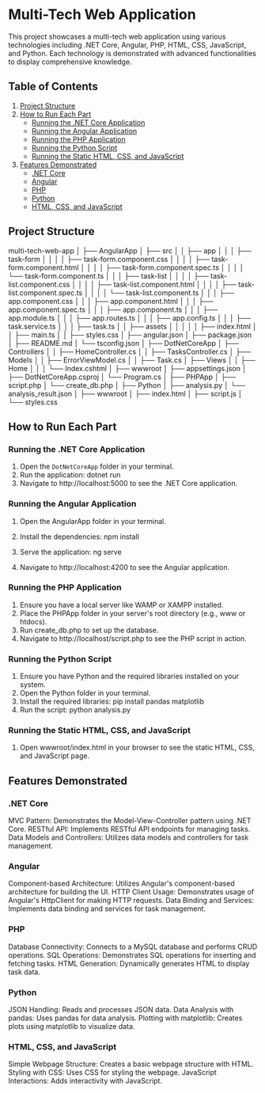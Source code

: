# Multi-Tech Web Application

This project showcases a multi-tech web application using various technologies including .NET Core, Angular, PHP, HTML, CSS, JavaScript, and Python. Each technology is demonstrated with advanced functionalities to display comprehensive knowledge.

## Table of Contents

1. [Project Structure](#project-structure)
2. [How to Run Each Part](#how-to-run-each-part)
    - [Running the .NET Core Application](#running-the-net-core-application)
    - [Running the Angular Application](#running-the-angular-application)
    - [Running the PHP Application](#running-the-php-application)
    - [Running the Python Script](#running-the-python-script)
    - [Running the Static HTML, CSS, and JavaScript](#running-the-static-html-css-and-javascript)
3. [Features Demonstrated](#features-demonstrated)
    - [.NET Core](#net-core)
    - [Angular](#angular)
    - [PHP](#php)
    - [Python](#python)
    - [HTML, CSS, and JavaScript](#html-css-and-javascript)

## Project Structure

multi-tech-web-app
│
├── AngularApp
│ ├── src
│ │ ├── app
│ │ │ ├── task-form
│ │ │ │ ├── task-form.component.css
│ │ │ │ ├── task-form.component.html
│ │ │ │ ├── task-form.component.spec.ts
│ │ │ │ └── task-form.component.ts
│ │ │ ├── task-list
│ │ │ │ ├── task-list.component.css
│ │ │ │ ├── task-list.component.html
│ │ │ │ ├── task-list.component.spec.ts
│ │ │ │ └── task-list.component.ts
│ │ │ ├── app.component.css
│ │ │ ├── app.component.html
│ │ │ ├── app.component.spec.ts
│ │ │ ├── app.component.ts
│ │ │ ├── app.module.ts
│ │ │ ├── app.routes.ts
│ │ │ ├── app.config.ts
│ │ │ ├── task.service.ts
│ │ │ ├── task.ts
│ │ ├── assets
│ │ │ 
│ │ ├── index.html
│ │ ├── main.ts
│ │ ├── styles.css
│ ├── angular.json
│ ├── package.json
│ ├── README.md
│ └── tsconfig.json
│
├── DotNetCoreApp
│ ├── Controllers
│ │ ├── HomeController.cs
│ │ ├── TasksController.cs
│ ├── Models
│ │ ├── ErrorViewModel.cs
│ │ ├── Task.cs
│ ├── Views
│ │ ├── Home
│ │ │ └── Index.cshtml
│ ├── wwwroot
│ ├── appsettings.json
│ ├── DotNetCoreApp.csproj
│ └── Program.cs
│
├── PHPApp
│ ├── script.php
│ └── create_db.php
│
├── Python
│ ├── analysis.py
│ └── analysis_result.json
│
├── wwwroot
│ ├── index.html
│ ├── script.js
│ └── styles.css

## How to Run Each Part

### Running the .NET Core Application

1. Open the `DotNetCoreApp` folder in your terminal.
2. Run the application:
   dotnet run
3. Navigate to http://localhost:5000 to see the .NET Core application.


### Running the Angular Application
1. Open the AngularApp folder in your terminal.
2. Install the dependencies:
npm install

3. Serve the application:
ng serve

4. Navigate to http://localhost:4200 to see the Angular application.

### Running the PHP Application
1. Ensure you have a local server like WAMP or XAMPP installed.
2. Place the PHPApp folder in your server's root directory (e.g., www or htdocs).
3. Run create_db.php to set up the database.
4. Navigate to http://localhost/script.php to see the PHP script in action.

### Running the Python Script
1. Ensure you have Python and the required libraries installed on your system.
2. Open the Python folder in your terminal.
3. Install the required libraries:
pip install pandas matplotlib
4. Run the script:
python analysis.py

### Running the Static HTML, CSS, and JavaScript
1. Open wwwroot/index.html in your browser to see the static HTML, CSS, and JavaScript page.


## Features Demonstrated

### .NET Core
MVC Pattern: Demonstrates the Model-View-Controller pattern using .NET Core.
RESTful API: Implements RESTful API endpoints for managing tasks.
Data Models and Controllers: Utilizes data models and controllers for task management.

### Angular
Component-based Architecture: Utilizes Angular's component-based architecture for building the UI.
HTTP Client Usage: Demonstrates usage of Angular's HttpClient for making HTTP requests.
Data Binding and Services: Implements data binding and services for task management.

### PHP
Database Connectivity: Connects to a MySQL database and performs CRUD operations.
SQL Operations: Demonstrates SQL operations for inserting and fetching tasks.
HTML Generation: Dynamically generates HTML to display task data.

### Python
JSON Handling: Reads and processes JSON data.
Data Analysis with pandas: Uses pandas for data analysis.
Plotting with matplotlib: Creates plots using matplotlib to visualize data.

### HTML, CSS, and JavaScript
Simple Webpage Structure: Creates a basic webpage structure with HTML.
Styling with CSS: Uses CSS for styling the webpage.
JavaScript Interactions: Adds interactivity with JavaScript.
